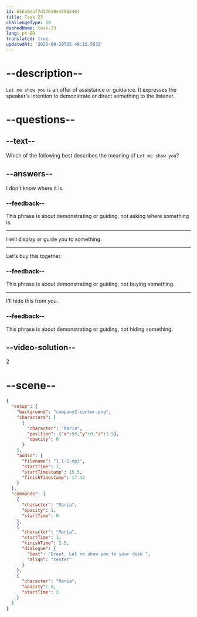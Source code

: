 ```yaml
---
id: 656a0eaf7d37610e43662464
title: Task 23
challengeType: 19
dashedName: task-23
lang: pt-BR
translated: true
updatedAt: '2025-09-29T05:49:15.563Z'
---
```


<!--
AUDIO REFERENCE:
Maria: Great. Let me show you to your desk.
-->

# --description--

`Let me show you` is an offer of assistance or guidance. It expresses the speaker's intention to demonstrate or direct something to the listener.

# --questions--

## --text--

Which of the following best describes the meaning of `Let me show you`?

## --answers--

I don't know where it is.

### --feedback--

This phrase is about demonstrating or guiding, not asking where something is.

---

I will display or guide you to something.

---

Let's buy this together.

### --feedback--

This phrase is about demonstrating or guiding, not buying something.

---

I'll hide this from you.

### --feedback--

This phrase is about demonstrating or guiding, not hiding something.

## --video-solution--

2

# --scene--

```json
{
  "setup": {
    "background": "company2-center.png",
    "characters": [
      {
        "character": "Maria",
        "position": {"x":50,"y":0,"z":1.5},
        "opacity": 0
      }
    ],
    "audio": {
      "filename": "1.1-1.mp3",
      "startTime": 1,
      "startTimestamp": 15.5,
      "finishTimestamp": 17.42
    }
  },
  "commands": [
    {
      "character": "Maria",
      "opacity": 1,
      "startTime": 0
    },
    {
      "character": "Maria",
      "startTime": 1,
      "finishTime": 2.5,
      "dialogue": {
        "text": "Great. Let me show you to your desk.",
        "align": "center"
      }
    },
    {
      "character": "Maria",
      "opacity": 0,
      "startTime": 3
    }
  ]
}
```
